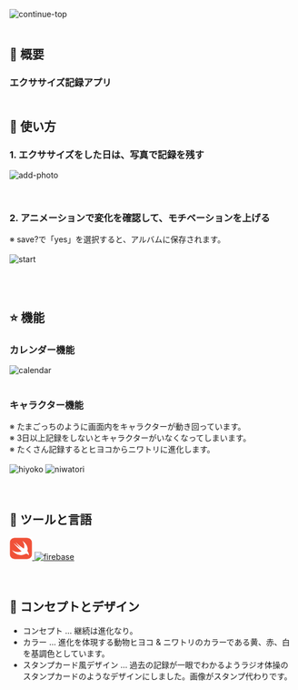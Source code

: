 ![continue-top](https://user-images.githubusercontent.com/98724087/153704237-79dbb7c6-cf55-4ba3-9303-1a6b657219fb.png)<br><br>

## 💬 概要
### エクササイズ記録アプリ<br><br>

## 📃 使い方
### 1. エクササイズをした日は、写真で記録を残す<br>
![add-photo](https://user-images.githubusercontent.com/98724087/151980062-251f787b-0193-46a2-8a5c-2844cf8c4b04.gif)

<br>

### 2. アニメーションで変化を確認して、モチベーションを上げる
※ save?で「yes」を選択すると、アルバムに保存されます。<br><br>
![start](https://user-images.githubusercontent.com/98724087/151980665-6164b99f-e7b9-4c96-b85c-487ecba65dda.gif)

<br><br>

## ⭐️ 機能
### カレンダー機能<br>
![calendar](https://user-images.githubusercontent.com/98724087/151980787-3dc42f33-7bd5-4c12-9ac8-38c23b1848cb.gif)<br><br>
### キャラクター機能<br>
※  たまごっちのように画面内をキャラクターが動き回っています。<br>
※  3日以上記録をしないとキャラクターがいなくなってしまいます。<br>
※  たくさん記録するとヒヨコからニワトリに進化します。<br><br>
![hiyoko](https://user-images.githubusercontent.com/98724087/151981550-cc8fa5e2-1b73-4b71-a790-9880c6d2c74b.gif)
![niwatori](https://user-images.githubusercontent.com/98724087/151981633-22083406-2d9d-4528-860f-0770a977c6db.gif)<br><br>
<br>

## 🔧 ツールと言語
<a href="https://developer.apple.com/swift/" target="_blank" rel="noreferrer"> <img src="https://raw.githubusercontent.com/devicons/devicon/master/icons/swift/swift-original.svg" alt="swift" width="40" height="40"/> </a>
<a href="https://firebase.google.com/" target="_blank" rel="noreferrer"> <img src="https://www.vectorlogo.zone/logos/firebase/firebase-icon.svg" alt="firebase" width="40" height="40"/> </a>
<br><br><br>

## 🎨  コンセプトとデザイン
- コンセプト ... 継続は進化なり。
- カラー ... 進化を体現する動物ヒヨコ & ニワトリのカラーである黄、赤、白を基調色としています。
- スタンプカード風デザイン ... 過去の記録が一眼でわかるようラジオ体操のスタンプカードのようなデザインにしました。画像がスタンプ代わりです。
